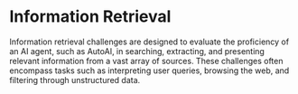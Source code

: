 # Information Retrieval

Information retrieval challenges are designed to evaluate the proficiency of an AI agent, such as AutoAI, in searching, extracting, and presenting relevant information from a vast array of sources. These challenges often encompass tasks such as interpreting user queries, browsing the web, and filtering through unstructured data.
